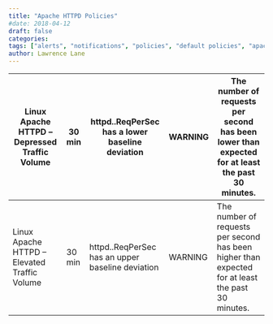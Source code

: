 ```yaml
---
title: "Apache HTTPD Policies"
#date: 2018-04-12
draft: false
categories:
tags: ["alerts", "notifications", "policies", "default policies", "apache", "httpd"]
author: Lawrence Lane
---
```


| Linux Apache HTTPD – Depressed Traffic Volume | 30 min | httpd.<host>.ReqPerSec has a lower baseline deviation  | WARNING | The number of requests per second has been lower than expected for at least the past 30 minutes.  |
|-----------------------------------------------|--------|--------------------------------------------------------|---------|---------------------------------------------------------------------------------------------------|
| Linux Apache HTTPD – Elevated Traffic Volume  | 30 min | httpd.<host>.ReqPerSec has an upper baseline deviation | WARNING | The number of requests per second has been higher than expected for at least the past 30 minutes. |
